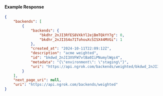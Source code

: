 <!-- Code generated for API Clients. DO NOT EDIT. -->

#### Example Response

```json
{
	"backends": [
		{
			"backends": {
				"bkdhr_2nJI3RfES8VXkYl2ejBmTQkYY7g": 0,
				"bkdhr_2nJI3S4o71TohouXcSISX44MVGi": 1
			},
			"created_at": "2024-10-11T22:09:12Z",
			"description": "acme weighted",
			"id": "bkdwd_2nJI3XVFW7vtBa0IiPNumylWgs4",
			"metadata": "{\"environment\": \"staging\"}",
			"uri": "https://api.ngrok.com/backends/weighted/bkdwd_2nJI3XVFW7vtBa0IiPNumylWgs4"
		}
	],
	"next_page_uri": null,
	"uri": "https://api.ngrok.com/backends/weighted"
}
```

